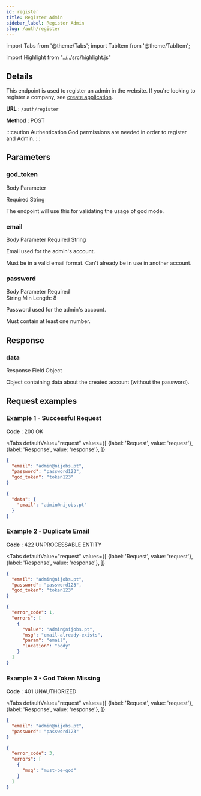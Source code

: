 ```yaml
---
id: register
title: Register Admin
sidebar_label: Register Admin
slug: /auth/register
---
```


import Tabs from '@theme/Tabs';
import TabItem from '@theme/TabItem';

import Highlight from "../../src/highlight.js"

## Details

This endpoint is used to register an admin in the website. If you're looking to register a company,
see [create application](../applications/create.md).

**URL** : `/auth/register`

**Method** : <Highlight level="info" inline>POST</Highlight>

:::caution Authentication
God permissions are needed in order to register and Admin.
:::

## Parameters

### god_token

<Highlight level="info">Body Parameter</Highlight>

<Highlight level="danger" inline>Required</Highlight>
<Highlight level="secondary" inline>String</Highlight>

The endpoint will use this for validating the usage of god mode.

### email

<Highlight level="info">Body Parameter</Highlight>
<Highlight level="danger" inline>Required</Highlight>
<Highlight level="secondary" inline>String</Highlight>

Email used for the admin's account.

Must be in a valid email format.  Can't already be in use in another account.

### password

<Highlight level="info" inline>Body Parameter</Highlight>
<Highlight level="danger" inline>Required</Highlight>
<br/>
<Highlight level="secondary" inline>String</Highlight>
<Highlight level="warning" inline>Min Length: 8</Highlight>

Password used for the admin's account.

Must contain at least one number.

## Response

### data

<Highlight level="info" inline>Response Field</Highlight>
<Highlight level="secondary" inline>Object</Highlight>

Object containing data about the created account (without the password).

## Request examples

### Example 1 - Successful Request

**Code** : <Highlight level="success" inline>200 OK</Highlight>

<Tabs
defaultValue="request"
values={[
{label: 'Request', value: 'request'},
{label: 'Response', value: 'response'},
]}
>

<TabItem value="request">

```json
{
  "email": "admin@nijobs.pt",
  "password": "password123",
  "god_token": "token123"
}
```

</TabItem>

<TabItem value="response">

```json
{
  "data": {
    "email": "admin@nijobs.pt"
  }
}
```

</TabItem>
</Tabs>

### Example 2 - Duplicate Email

**Code** : <Highlight level="danger" inline>422 UNPROCESSABLE ENTITY</Highlight>

<Tabs
defaultValue="request"
values={[
{label: 'Request', value: 'request'},
{label: 'Response', value: 'response'},
]}
>

<TabItem value="request">

```json
{
  "email": "admin@nijobs.pt",
  "password": "password123",
  "god_token": "token123"
}
```

</TabItem>

<TabItem value="response">

```json
{
  "error_code": 1,
  "errors": [
    {
      "value": "admin@nijobs.pt",
      "msg": "email-already-exists",
      "param": "email",
      "location": "body"
    }
  ]
}
```

</TabItem>
</Tabs>

### Example 3 - God Token Missing

**Code** : <Highlight level="danger" inline>401 UNAUTHORIZED</Highlight>

<Tabs
defaultValue="request"
values={[
{label: 'Request', value: 'request'},
{label: 'Response', value: 'response'},
]}
>

<TabItem value="request">

```json
{
  "email": "admin@nijobs.pt",
  "password": "password123"
}
```

</TabItem>

<TabItem value="response">

```json
{
  "error_code": 3,
  "errors": [
    {
      "msg": "must-be-god"
    }
  ]
}
```

</TabItem>
</Tabs>
